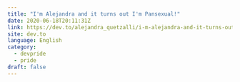 ```yaml
---
title: "I'm Alejandra and it turns out I'm Pansexual!"
date: 2020-06-18T20:11:31Z
link: https://dev.to/alejandra_quetzalli/i-m-alejandra-and-it-turns-out-i-m-pansexual-7nk?utm_medium=RSS&utm_source=news.12bit.vn
site: dev.to
language: English
category:
  - devpride
  - pride
draft: false
---
```


